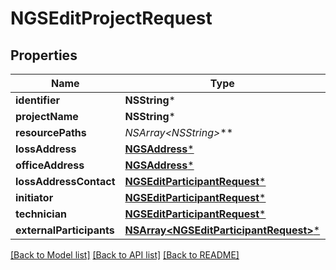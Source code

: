# NGSEditProjectRequest

## Properties
Name | Type | Description | Notes
------------ | ------------- | ------------- | -------------
**identifier** | **NSString*** |  | 
**projectName** | **NSString*** |  | [optional] 
**resourcePaths** | **NSArray&lt;NSString*&gt;*** |  | [optional] 
**lossAddress** | [**NGSAddress***](NGSAddress.md) |  | [optional] 
**officeAddress** | [**NGSAddress***](NGSAddress.md) |  | [optional] 
**lossAddressContact** | [**NGSEditParticipantRequest***](NGSEditParticipantRequest.md) |  | [optional] 
**initiator** | [**NGSEditParticipantRequest***](NGSEditParticipantRequest.md) |  | [optional] 
**technician** | [**NGSEditParticipantRequest***](NGSEditParticipantRequest.md) |  | [optional] 
**externalParticipants** | [**NSArray&lt;NGSEditParticipantRequest&gt;***](NGSEditParticipantRequest.md) |  | [optional] 

[[Back to Model list]](../README.md#documentation-for-models) [[Back to API list]](../README.md#documentation-for-api-endpoints) [[Back to README]](../README.md)


